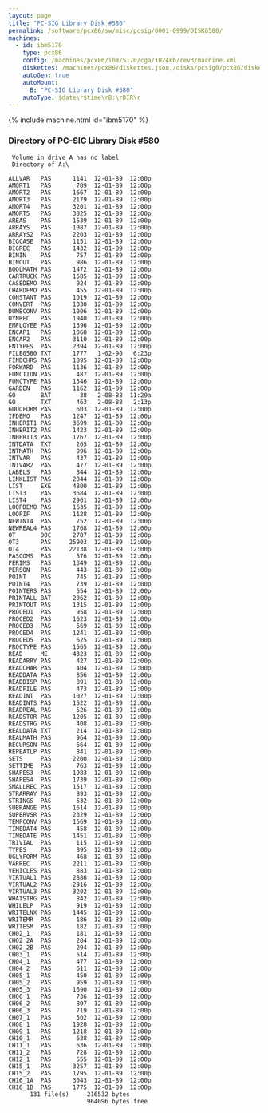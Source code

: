```yaml
---
layout: page
title: "PC-SIG Library Disk #580"
permalink: /software/pcx86/sw/misc/pcsig/0001-0999/DISK0580/
machines:
  - id: ibm5170
    type: pcx86
    config: /machines/pcx86/ibm/5170/cga/1024kb/rev3/machine.xml
    diskettes: /machines/pcx86/diskettes.json,/disks/pcsig0/pcx86/diskettes.json
    autoGen: true
    autoMount:
      B: "PC-SIG Library Disk #580"
    autoType: $date\r$time\rB:\rDIR\r
---
```


{% include machine.html id="ibm5170" %}

### Directory of PC-SIG Library Disk #580

     Volume in drive A has no label
     Directory of A:\

    ALLVAR   PAS      1141  12-01-89  12:00p
    AMORT1   PAS       789  12-01-89  12:00p
    AMORT2   PAS      1667  12-01-89  12:00p
    AMORT3   PAS      2179  12-01-89  12:00p
    AMORT4   PAS      3201  12-01-89  12:00p
    AMORT5   PAS      3825  12-01-89  12:00p
    AREAS    PAS      1539  12-01-89  12:00p
    ARRAYS   PAS      1087  12-01-89  12:00p
    ARRAYS2  PAS      2203  12-01-89  12:00p
    BIGCASE  PAS      1151  12-01-89  12:00p
    BIGREC   PAS      1432  12-01-89  12:00p
    BININ    PAS       757  12-01-89  12:00p
    BINOUT   PAS       986  12-01-89  12:00p
    BOOLMATH PAS      1472  12-01-89  12:00p
    CARTRUCK PAS      1685  12-01-89  12:00p
    CASEDEMO PAS       924  12-01-89  12:00p
    CHARDEMO PAS       455  12-01-89  12:00p
    CONSTANT PAS      1019  12-01-89  12:00p
    CONVERT  PAS      1030  12-01-89  12:00p
    DUMBCONV PAS      1006  12-01-89  12:00p
    DYNREC   PAS      1940  12-01-89  12:00p
    EMPLOYEE PAS      1396  12-01-89  12:00p
    ENCAP1   PAS      1068  12-01-89  12:00p
    ENCAP2   PAS      3110  12-01-89  12:00p
    ENTYPES  PAS      2394  12-01-89  12:00p
    FILE0580 TXT      1777   1-02-90   6:23p
    FINDCHRS PAS      1895  12-01-89  12:00p
    FORWARD  PAS      1136  12-01-89  12:00p
    FUNCTION PAS       487  12-01-89  12:00p
    FUNCTYPE PAS      1546  12-01-89  12:00p
    GARDEN   PAS      1162  12-01-89  12:00p
    GO       BAT        38   2-08-88  11:29a
    GO       TXT       463   2-08-88   2:13p
    GOODFORM PAS       603  12-01-89  12:00p
    IFDEMO   PAS      1247  12-01-89  12:00p
    INHERIT1 PAS      3699  12-01-89  12:00p
    INHERIT2 PAS      1423  12-01-89  12:00p
    INHERIT3 PAS      1767  12-01-89  12:00p
    INTDATA  TXT       265  12-01-89  12:00p
    INTMATH  PAS       996  12-01-89  12:00p
    INTVAR   PAS       437  12-01-89  12:00p
    INTVAR2  PAS       477  12-01-89  12:00p
    LABELS   PAS       844  12-01-89  12:00p
    LINKLIST PAS      2044  12-01-89  12:00p
    LIST     EXE      4800  12-01-89  12:00p
    LIST3    PAS      3684  12-01-89  12:00p
    LIST4    PAS      2961  12-01-89  12:00p
    LOOPDEMO PAS      1635  12-01-89  12:00p
    LOOPIF   PAS      1128  12-01-89  12:00p
    NEWINT4  PAS       752  12-01-89  12:00p
    NEWREAL4 PAS      1768  12-01-89  12:00p
    OT       DOC      2707  12-01-89  12:00p
    OT3      PAS     25903  12-01-89  12:00p
    OT4      PAS     22138  12-01-89  12:00p
    PASCOMS  PAS       576  12-01-89  12:00p
    PERIMS   PAS      1349  12-01-89  12:00p
    PERSON   PAS       443  12-01-89  12:00p
    POINT    PAS       745  12-01-89  12:00p
    POINT4   PAS       739  12-01-89  12:00p
    POINTERS PAS       554  12-01-89  12:00p
    PRINTALL BAT      2062  12-01-89  12:00p
    PRINTOUT PAS      1315  12-01-89  12:00p
    PROCED1  PAS       958  12-01-89  12:00p
    PROCED2  PAS      1623  12-01-89  12:00p
    PROCED3  PAS       669  12-01-89  12:00p
    PROCED4  PAS      1241  12-01-89  12:00p
    PROCED5  PAS       625  12-01-89  12:00p
    PROCTYPE PAS      1565  12-01-89  12:00p
    READ     ME       4323  12-01-89  12:00p
    READARRY PAS       427  12-01-89  12:00p
    READCHAR PAS       404  12-01-89  12:00p
    READDATA PAS       856  12-01-89  12:00p
    READDISP PAS       891  12-01-89  12:00p
    READFILE PAS       473  12-01-89  12:00p
    READINT  PAS      1027  12-01-89  12:00p
    READINTS PAS      1522  12-01-89  12:00p
    READREAL PAS       526  12-01-89  12:00p
    READSTOR PAS      1205  12-01-89  12:00p
    READSTRG PAS       408  12-01-89  12:00p
    REALDATA TXT       214  12-01-89  12:00p
    REALMATH PAS       964  12-01-89  12:00p
    RECURSON PAS       664  12-01-89  12:00p
    REPEATLP PAS       841  12-01-89  12:00p
    SETS     PAS      2200  12-01-89  12:00p
    SETTIME  PAS       763  12-01-89  12:00p
    SHAPES3  PAS      1983  12-01-89  12:00p
    SHAPES4  PAS      1739  12-01-89  12:00p
    SMALLREC PAS      1517  12-01-89  12:00p
    STRARRAY PAS       893  12-01-89  12:00p
    STRINGS  PAS       532  12-01-89  12:00p
    SUBRANGE PAS      1614  12-01-89  12:00p
    SUPERVSR PAS      2329  12-01-89  12:00p
    TEMPCONV PAS      1569  12-01-89  12:00p
    TIMEDAT4 PAS       458  12-01-89  12:00p
    TIMEDATE PAS      1451  12-01-89  12:00p
    TRIVIAL  PAS       115  12-01-89  12:00p
    TYPES    PAS       895  12-01-89  12:00p
    UGLYFORM PAS       468  12-01-89  12:00p
    VARREC   PAS      2211  12-01-89  12:00p
    VEHICLES PAS       883  12-01-89  12:00p
    VIRTUAL1 PAS      2886  12-01-89  12:00p
    VIRTUAL2 PAS      2916  12-01-89  12:00p
    VIRTUAL3 PAS      3202  12-01-89  12:00p
    WHATSTRG PAS       842  12-01-89  12:00p
    WHILELP  PAS       919  12-01-89  12:00p
    WRITELNX PAS      1445  12-01-89  12:00p
    WRITEMR  PAS       186  12-01-89  12:00p
    WRITESM  PAS       182  12-01-89  12:00p
    CH02_1   PAS       181  12-01-89  12:00p
    CH02_2A  PAS       284  12-01-89  12:00p
    CH02_2B  PAS       294  12-01-89  12:00p
    CH03_1   PAS       514  12-01-89  12:00p
    CH04_1   PAS       477  12-01-89  12:00p
    CH04_2   PAS       611  12-01-89  12:00p
    CH05_1   PAS       450  12-01-89  12:00p
    CH05_2   PAS       959  12-01-89  12:00p
    CH05_3   PAS      1690  12-01-89  12:00p
    CH06_1   PAS       736  12-01-89  12:00p
    CH06_2   PAS       897  12-01-89  12:00p
    CH06_3   PAS       719  12-01-89  12:00p
    CH07_1   PAS       502  12-01-89  12:00p
    CH08_1   PAS      1928  12-01-89  12:00p
    CH09_1   PAS      1218  12-01-89  12:00p
    CH10_1   PAS       638  12-01-89  12:00p
    CH11_1   PAS       636  12-01-89  12:00p
    CH11_2   PAS       728  12-01-89  12:00p
    CH12_1   PAS       555  12-01-89  12:00p
    CH15_1   PAS      3257  12-01-89  12:00p
    CH15_2   PAS      1795  12-01-89  12:00p
    CH16_1A  PAS      3043  12-01-89  12:00p
    CH16_1B  PAS      1775  12-01-89  12:00p
          131 file(s)     216532 bytes
                          964096 bytes free
